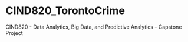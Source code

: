 # CIND820_TorontoCrime
CIND820 - Data Analytics, Big Data, and Predictive Analytics  - Capstone Project
